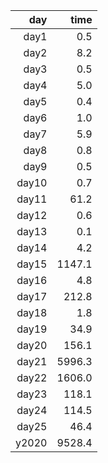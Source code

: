 |   day |    time |
|------:|--------:|
| day1  |     0.5 |
| day2  |     8.2 |
| day3  |     0.5 |
| day4  |     5.0 |
| day5  |     0.4 |
| day6  |     1.0 |
| day7  |     5.9 |
| day8  |     0.8 |
| day9  |     0.5 |
| day10 |     0.7 |
| day11 |    61.2 |
| day12 |     0.6 |
| day13 |     0.1 |
| day14 |     4.2 |
| day15 |  1147.1 |
| day16 |     4.8 |
| day17 |   212.8 |
| day18 |     1.8 |
| day19 |    34.9 |
| day20 |   156.1 |
| day21 |  5996.3 |
| day22 |  1606.0 |
| day23 |   118.1 |
| day24 |   114.5 |
| day25 |    46.4 |
| y2020 |  9528.4 |
